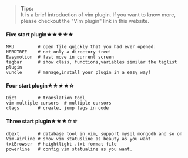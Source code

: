 ><b>Tips:</b><br>
    It is a brief introduction of vim plugin. If you want to know more, please checkout the "Vim plugin" link in this website.

#### Five start plugin★★★★★
	MRU         # open file quickly that you had ever opened.
	NERDTREE    # not only a directory tree!
	Easymotion  # fast move in current screen 
	tagbar      # show class, functions,variables similar the taglist plugin
    vundle      # manage,install your plugin in a easy way!

#### Four start plugin★★★★☆
	Dict        # translation tool
	vim-multiple-cursors  # multiple cursors
    ctags       # create, jump tags in code

#### Three start plugin★★★☆☆
	dbext       # database tool in vim, support mysql mongodb and so on
    Vim-airline # show vim statusline as beauty as you want 
	txtBrowser  # heightlight .txt format file
    powerline   # config vim statualine as you want.

